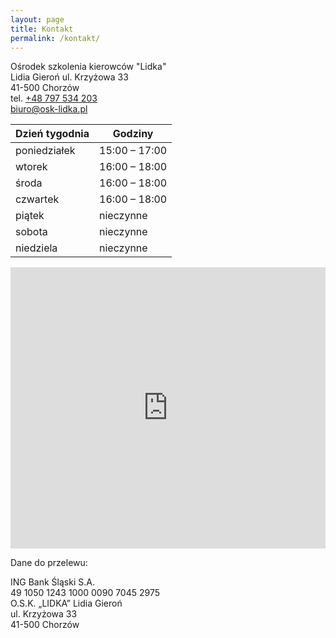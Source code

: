 ```yaml
---
layout: page
title: Kontakt
permalink: /kontakt/
---
```


Ośrodek szkolenia kierowców "Lidka"  
Lidia Gieroń  ul. Krzyżowa 33  
41-500 Chorzów  
tel. [+48 797 534 203](tel:+48797534203)  
[biuro@osk-lidka.pl](mailto:biuro@osk-lidka.pl)

| Dzień tygodnia | Godziny       |
| -------------- | ------------- |
| poniedziałek   | 15:00 – 17:00 |
| wtorek         | 16:00 – 18:00 |
| środa          | 16:00 – 18:00 |
| czwartek       | 16:00 – 18:00 |
| piątek         | nieczynne     |
| sobota         | nieczynne     |
| niedziela      | nieczynne     |

<iframe src="https://www.google.com/maps/embed?pb=!1m18!1m12!1m3!1d2548.047079267315!2d18.94169277693517!3d50.30971349748672!2m3!1f0!2f0!3f0!3m2!1i1024!2i768!4f13.1!3m3!1m2!1s0x4716d261e30d814d%3A0x7b8ad7214cb50967!2sO%C5%9Brodek%20Szkolenia%20Kierowc%C3%B3w%20%22LIDKA%22%20Lidia%20Giero%C5%84!5e0!3m2!1spl!2spl!4v1686745437204!5m2!1spl!2spl" width="100%" height="450" style="border:0;" allowfullscreen="" loading="lazy" referrerpolicy="no-referrer-when-downgrade"></iframe>

Dane do przelewu:

ING Bank Śląski S.A.  
49 1050 1243 1000 0090 7045 2975  
O.S.K. „LIDKA” Lidia Gieroń  
ul. Krzyżowa 33  
41-500 Chorzów
